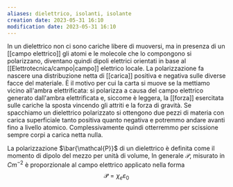 ```yaml
---
aliases: dielettrico, isolanti, isolante
creation date: 2023-05-31 16:10
modification date: 2023-05-31 16:10
---
```


In un dielettrico non ci sono cariche libere di muoversi, ma in presenza di un [[campo elettrico]] gli atomi e le molecole che lo compongono si polarizzano, diventano quindi dipoli elettrici orientati in base al [[Elettrotecnica/campo|campo]] elettrico locale. La polarizzazione fa nascere una distribuzione netta di [[carica]] positiva e negativa sulle diverse facce del materiale. È il motivo per cui la carta si muove se la mettiamo vicino all'ambra elettrificata: si polarizza a causa del campo elettrico generato dall'ambra elettrificata e, siccome è leggera, la [[forza]] esercitata sulle cariche la sposta vincendo gli attriti e la forza di gravità. Se spacchiamo un dielettrico polarizzato si ottengono due pezzi di materia con carica superficiale tanto positiva quanto negativa e potremmo andare avanti fino a livello atomico. Complessivamente quindi otterremmo per scissione sempre corpi a carica netta nulla.

La polarizzazione $\bar{\mathcal{P}}$ di un dielettrico è definita come il momento di dipolo del mezzo per unità di volume, In generale $\mathcal{P}$, misurato in $Cm^{-2}$ è proporzionale al campo elettrico applicato nella forma
$$ \mathcal{\bar{P}} = \chi_{e}\varepsilon_{0} $$
 